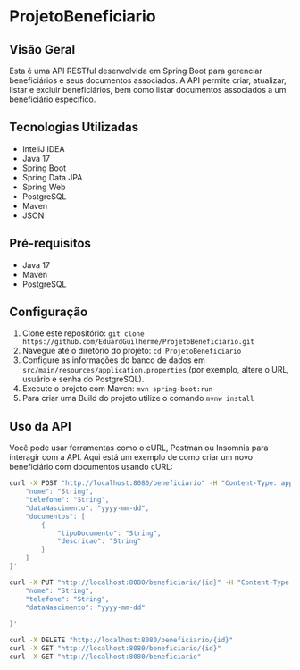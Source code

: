 # ProjetoBeneficiario

## Visão Geral
Esta é uma API RESTful desenvolvida em Spring Boot para gerenciar beneficiários e seus documentos associados. A API permite criar, atualizar, listar e excluir beneficiários, bem como listar documentos associados a um beneficiário específico.

## Tecnologias Utilizadas
- InteliJ IDEA
- Java 17
- Spring Boot
- Spring Data JPA
- Spring Web
- PostgreSQL
- Maven
- JSON 

## Pré-requisitos
- Java 17
- Maven
- PostgreSQL 

## Configuração
1. Clone este repositório: `git clone https://github.com/EduardGuilherme/ProjetoBeneficiario.git`
2. Navegue até o diretório do projeto: `cd ProjetoBeneficiario`
3. Configure as informações do banco de dados em `src/main/resources/application.properties` (por exemplo, altere o URL, usuário e senha do PostgreSQL).
4. Execute o projeto com Maven: `mvn spring-boot:run`
5. Para criar uma Build do projeto utilize o comando `mvnw install`

## Uso da API
Você pode usar ferramentas como o cURL, Postman ou Insomnia para interagir com a API. Aqui está um exemplo de como criar um novo beneficiário com documentos usando cURL:

```bash
curl -X POST "http://localhost:8080/beneficiario" -H "Content-Type: application/json" -d '{
    "nome": "String",
    "telefone": "String",
    "dataNascimento": "yyyy-mm-dd",
    "documentos": [
        {
            "tipoDocumento": "String",
            "descricao": "String"
        }
    ]
}'

curl -X PUT "http://localhost:8080/beneficiario/{id}" -H "Content-Type: application/json" -d '{
    "nome": "String",
    "telefone": "String",
    "dataNascimento": "yyyy-mm-dd"
    
}'

curl -X DELETE "http://localhost:8080/beneficiario/{id}"
curl -X GET "http://localhost:8080/beneficiario/{id}"
curl -X GET "http://localhost:8080/beneficiario"

